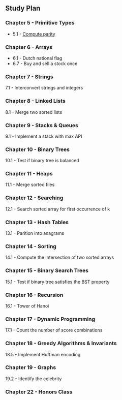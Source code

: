 ## Study Plan

### Chapter 5 - Primitive Types

* 5.1 - [Compute parity](/epi_solutions/compute_parity.py)

### Chapter 6 - Arrays

* 6.1 - Dutch national flag
* 6.7 - Buy and sell a stock once

### Chapter 7 - Strings

7.1 - Interconvert strings and integers

### Chapter 8 - Linked Lists

8.1 - Merge two sorted lists

### Chapter 9 - Stacks & Queues

9.1 - Implement a stack with max API

### Chapter 10 - Binary Trees

10.1 - Test if binary tree is balanced

### Chapter 11 - Heaps

11.1 - Merge sorted files

### Chapter 12 - Searching

12.1 - Search sorted array for first occurrence of k

### Chapter 13 - Hash Tables

13.1 - Parition into anagrams

### Chapter 14 - Sorting

14.1 - Compute the intersection of two sorted arrays

### Chapter 15 - Binary Search Trees

15.1 - Test if binary tree satisfies the BST property

### Chapter 16 - Recursion

16.1 - Tower of Hanoi

### Chapter 17 - Dynamic Programming

17.1 - Count the number of score combinations

### Chapter 18 - Greedy Algorithms & Invariants

18.5 - Implement Huffman encoding

### Chapter 19 - Graphs

19.2 - Identify the celebrity

### Chapter 22 - Honors Class




